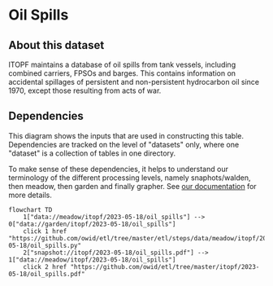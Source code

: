 # Oil Spills

## About this dataset

ITOPF maintains a database of oil spills from tank vessels, including combined carriers, FPSOs and barges. This contains information on accidental spillages of persistent and non-persistent hydrocarbon oil since 1970, except those resulting from acts of war.


## Dependencies

This diagram shows the inputs that are used in constructing this table. Dependencies are tracked
on the level of "datasets" only, where one "dataset" is a collection of tables in one directory.

To make sense of these dependencies, it helps to understand our terminology of the different processing levels,
namely snaphots/walden, then meadow, then garden and finally grapher. See [our documentation](https://docs.owid.io/projects/etl/en/latest/) for more details.

```mermaid
flowchart TD
    1["data://meadow/itopf/2023-05-18/oil_spills"] --> 0["data://garden/itopf/2023-05-18/oil_spills"]
    click 1 href "https://github.com/owid/etl/tree/master/etl/steps/data/meadow/itopf/2023-05-18/oil_spills.py"
    2["snapshot://itopf/2023-05-18/oil_spills.pdf"] --> 1["data://meadow/itopf/2023-05-18/oil_spills"]
    click 2 href "https://github.com/owid/etl/tree/master/itopf/2023-05-18/oil_spills.pdf"

```
